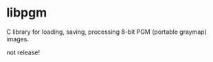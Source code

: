 # libpgm
C library for loading, saving, processing 8-bit PGM (portable graymap) images.

not release!
